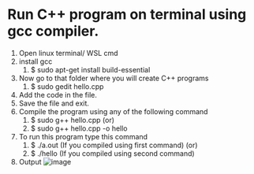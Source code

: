 #  Run C++ program on terminal using gcc compiler.
1. Open linux terminal/ WSL cmd
2. install gcc 
   1.  $ sudo apt-get install build-essential 
3. Now go to that folder where you will create C++ programs
   1. $ sudo gedit hello.cpp 
4. Add the code in the file.
5. Save the file and exit.
6. Compile the program using any of the following command 
   1.    $ sudo g++ hello.cpp           (or)
   2.    $ sudo g++ hello.cpp -o hello          
7. To run this program type this command 
   1.  $ ./a.out (If you compiled using first command)       (or)
    2.  $ ./hello (If you compiled using second command)
8. Output
![image](https://user-images.githubusercontent.com/49730521/118222971-39a6d780-b49e-11eb-8a2f-751506e93950.png)


